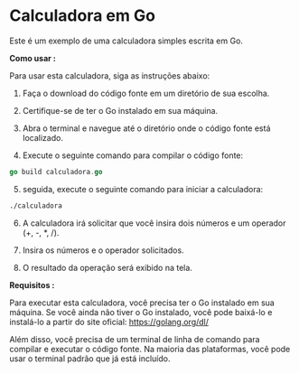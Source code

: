 # Calculadora em Go
Este é um exemplo de uma calculadora simples escrita em Go.

**Como usar :**

Para usar esta calculadora, siga as instruções abaixo:

1. Faça o download do código fonte em um diretório de sua escolha.

2. Certifique-se de ter o Go instalado em sua máquina.

3. Abra o terminal e navegue até o diretório onde o código fonte está localizado.

4. Execute o seguinte comando para compilar o código fonte:

```go
go build calculadora.go
```
5. seguida, execute o seguinte comando para iniciar a calculadora:

```bash
./calculadora
```

6. A calculadora irá solicitar que você insira dois números e um operador (+, -, *, /).

7. Insira os números e o operador solicitados.

8. O resultado da operação será exibido na tela.

**Requisitos :**

Para executar esta calculadora, você precisa ter o Go instalado em sua máquina. Se você ainda não tiver o Go instalado, você pode baixá-lo e instalá-lo a partir do site oficial: https://golang.org/dl/

Além disso, você precisa de um terminal de linha de comando para compilar e executar o código fonte. Na maioria das plataformas, você pode usar o terminal padrão que já está incluído.
